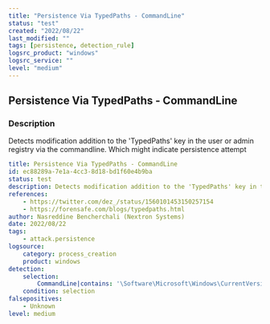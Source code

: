 ```yaml
---
title: "Persistence Via TypedPaths - CommandLine"
status: "test"
created: "2022/08/22"
last_modified: ""
tags: [persistence, detection_rule]
logsrc_product: "windows"
logsrc_service: ""
level: "medium"
---
```


## Persistence Via TypedPaths - CommandLine

### Description

Detects modification addition to the 'TypedPaths' key in the user or admin registry via the commandline. Which might indicate persistence attempt

```yml
title: Persistence Via TypedPaths - CommandLine
id: ec88289a-7e1a-4cc3-8d18-bd1f60e4b9ba
status: test
description: Detects modification addition to the 'TypedPaths' key in the user or admin registry via the commandline. Which might indicate persistence attempt
references:
    - https://twitter.com/dez_/status/1560101453150257154
    - https://forensafe.com/blogs/typedpaths.html
author: Nasreddine Bencherchali (Nextron Systems)
date: 2022/08/22
tags:
    - attack.persistence
logsource:
    category: process_creation
    product: windows
detection:
    selection:
        CommandLine|contains: '\Software\Microsoft\Windows\CurrentVersion\Explorer\TypedPaths'
    condition: selection
falsepositives:
    - Unknown
level: medium

```
